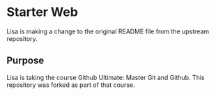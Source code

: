 # Starter Web

Lisa is making a change to the original README file from the upstream repository.

## Purpose

Lisa is taking the course Github Ultimate: Master Git and Github. This repository was forked as part of that course.
